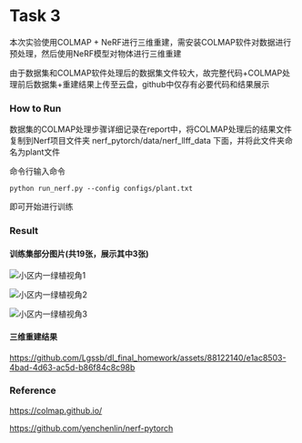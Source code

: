 # Task 3

本次实验使用COLMAP + NeRF进行三维重建，需安装COLMAP软件对数据进行预处理，然后使用NeRF模型对物体进行三维重建

由于数据集和COLMAP软件处理后的数据集文件较大，故完整代码+COLMAP处理前后数据集+重建结果上传至云盘，github中仅存有必要代码和结果展示

### How to Run

数据集的COLMAP处理步骤详细记录在report中，将COLMAP处理后的结果文件复制到Nerf项目文件夹 nerf_pytorch/data/nerf_llff_data 下面，并将此文件夹命名为plant文件

命令行输入命令

```
python run_nerf.py --config configs/plant.txt
``````

即可开始进行训练

### Result

#### 训练集部分图片(共19张，展示其中3张)

![小区内一绿植视角1](./data_processing/images/1.jpg)


![小区内一绿植视角2](./data_processing/images/7.jpg)


![小区内一绿植视角3](./data_processing/images/19.jpg)


#### 三维重建结果

https://github.com/Lgssb/dl_final_homework/assets/88122140/e1ac8503-4bad-4d63-ac5d-b86f84c8c98b


### Reference

https://colmap.github.io/

https://github.com/yenchenlin/nerf-pytorch

